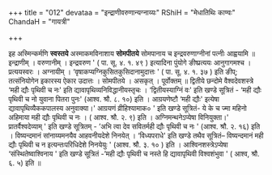 +++
title = "012"
devataa = "इन्द्राणीवरुणान्यग्नाय्यः"
RShiH = "मेधातिथिः काण्वः"
ChandaH = "गायत्री"

+++


इह अस्मिन्कर्मणि **स्वस्तये** अस्माकमविनाशाय **सोमपीतये** सोमपानाय च इन्द्रवरुणाग्नीनां  पत्नीः आह्वयामि ॥ इन्द्राणीम् । वरुणानीम् । इन्द्रवरुण ' ( पा. सू. ४. १. ४९ ) इत्यादिना पुंयोगे ङीष्प्रत्ययः आनुगागमश्च । प्रत्ययस्वरः । अग्नायीम् । ‘वृषाकप्यग्निकुसितकुसिदानामुदात्तः ' ( पा. सू. ४. १. ३७ ) इति ङीप्; तत्संनियोगेन इकारस्य ऐकार उदात्तः । सोमपीतये । असकृत् । पूर्वोक्तम् ॥
द्वितीये छन्दोमे वैश्वदेवशस्त्रे ‘मही द्यौः पृथिवी च नः' इति द्यावापृथिव्यनिविद्धानीयस्तृचः । ‘द्वितीयस्याग्निं वः' इति खण्डे सूत्रितं - ‘मही द्यौः पृथिवी च नो युवाना पितरा पुनः' (आश्व. श्रौ. ८. १०) इति । आग्रयणेष्टौ ‘मही द्यौः' इत्येषा द्यावापृथिव्यैककपालस्य अनुवाक्या।' आग्रयणं व्रीहिश्यामाक० ' इति खण्डे सूत्रितं- ये के च ज्मा महिनो अहिमाया मही द्यौः पृथिवी च नः । ( आश्व. श्रौ. २. ९) इति । अग्निमन्थनेऽप्येषा विनियुक्ता।' प्रातर्वैश्वदेव्याम् ' इति खण्डे सूत्रितम् - ’अभि त्वा देव सवितर्मही द्यौः पृथिवी च नः ' (आश्व. श्रौ. २. १६) इति । विष्यन्दमानं सांनाय्यमनयैव आहवनीयदेशे निनयेत् । ‘विध्यपराधे' इति खण्डे तथैव सूत्रितं– विष्यन्दमानं मही द्यौः पृथिवी च न इत्यन्तःपरिधिदेशे निनयेयुः ' (आश्व. श्रौ. ३. १० ) इति । आश्विनशस्त्रेऽप्येषा ‘संस्थितेष्वाश्विनाय ' इति खण्डे सूत्रितं -’मही द्यौः पृथिवी च नस्ते हि द्यावापृथिवी विश्वशंभुवा ' ( आश्व, श्रौ. ६. ५) इति ॥